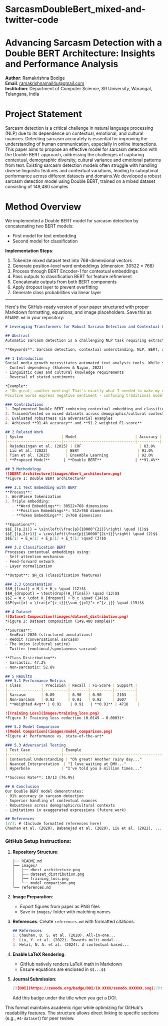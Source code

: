# SarcasmDoubleBert_mixed-and-twitter-code
# Advancing Sarcasm Detection with a Double BERT Architecture: Insights and Performance Analysis

**Author**: Ramakrishna Bodige  
**Email**: ramakrishnamail4u@gmail.com  
**Institution**: Department of Computer Science, SR University, Warangal, Telangana, India
# Project Statement
Sarcasm detection is a critical challenge in natural language processing (NLP) due to its dependence on contextual, emotional, and cultural nuances. Detecting sarcasm accurately is essential for improving the understanding of human communication, especially in online interactions. This paper aims to propose an effective model for sarcasm detection with the Double BERT approach, addressing the challenges of capturing contextual, demographic diversity, cultural variance and emotional patterns from text. Existing sarcasm detection models often struggle with handling diverse linguistic features and contextual variations, leading to suboptimal performance across different datasets and domains.We developed a robust sarcasm detection model using Double BERT, trained on a mixed dataset consisting of 149,480 samples
# Method Overview

We implemented a Double BERT model for sarcasm detection by concatenating two BERT models:  
- First model for text embedding  
- Second model for classification  

**Implementation Steps**:  
1. Tokenize mixed dataset text into 768-dimensional vectors  
2. Generate position-level word embeddings (dimension: 30522 × 768)  
3. Process through BERT Encoder-1 for contextual embeddings  
4. Pass outputs to classification BERT for feature refinement  
5. Concatenate outputs from both BERT components  
6. Apply dropout layer to prevent overfitting  
7. Generate class probabilities via linear layer  

---
Here's the GitHub-ready version of your paper structured with proper Markdown formatting, equations, and image placeholders. Save this as `README.md` in your repository:

```markdown
# Leveraging Transformers for Robust Sarcasm Detection and Contextual Understanding

## Abstract
Automatic sarcasm detection is a challenging NLP task requiring extraction of contextual, emotional, and cultural features. We propose a Double BERT model trained on 149,480 samples from diverse corpora (adversarial responses, demographic/cultural variance, emotional expressions). Our approach achieves **91% validation accuracy** and **0.912 weighted F1-score**, demonstrating optimal performance across linguistic contexts.

**Keywords**: Sarcasm detection, contextual understanding, NLP, BERT, adversarial study

## 1 Introduction
Social media growth necessitates automated text analysis tools. While sentiment analysis has advanced, sarcasm detection remains challenging due to:
- Context dependency (Shaheen & Nigam, 2022)
- Linguistic cues and cultural knowledge requirements
- Reversal of stated sentiments  

*Example*:  
> "Oh great, another meeting! That's exactly what I needed to make my day perfect."  
Positive words express negative sentiment - confusing traditional models.

### Contributions
1. Implemented Double BERT combining contextual embedding and classification
2. Trained/tested on mixed datasets across demographic/cultural contexts
3. Evaluated robustness via adversarial examples
4. Achieved **91.4% accuracy** and **91.2 weighted F1-score**

## 2 Related Work
| System                 | Model                          | Accuracy | Limitations |
|------------------------|--------------------------------|----------|-------------|
| Rajadesingan et al. (2015) | CRF                          | 83.0%    | Scalability issues |
| Liu et al. (2022)        | BERT                          | 91.0%    | Limited adversarial testing |
| Tian et al. (2023)       | Ensemble Learning             | 92.0%    | High complexity |
| **Proposed Model**      | **Double BERT**               | **91.4%** | **N/A** |

## 3 Methodology
![DBERT Architecture](images/dbert_architecture.png)  
*Figure 1: Double BERT architecture*

### 3.1 Text Embedding with BERT
**Process**:
1. WordPiece tokenization
2. Triple embedding:
   - **Word Embeddings**: 30522×768 dimensions
   - **Position Embeddings**: 512×768 dimensions
   - **Token Embeddings**: 2×768 dimensions

**Equations**:  
$$E_{(p,2i)} = \sin\left(\frac{p}{10000^{2i}}\right) \quad (1)$$
$$E_{(p,2i+1)} = \cos\left(\frac{p}{10000^{2i+1}}\right) \quad (2)$$
$$E[i] = E_w[i] + E_p[i] + E_t[i] \quad (3)$$

### 3.2 Classification BERT
Processes contextual embeddings using:
- Self-attention mechanism
- Feed-forward network
- Layer normalization

**Output**: $H_c$ (classification features)

### 3.3 Concatenation
$$H_{final} = H_l + H_c \quad (12)$$
$$H_{dropout} = \text{drop}(H_{final}) \quad (13)$$
$$Z = W_c \cdot H_{dropout} + b_c \quad (14)$$
$$P(y=i|x) = \frac{e^{z_i}}{\sum_{j=1}^c e^{z_j}} \quad (15)$$

## 4 Dataset
![Dataset Composition](images/dataset_distribution.png)  
*Figure 2: Dataset composition (149,480 samples)*

**Sources**:
- SemEval-2020 (structured annotations)
- Reddit (conversational sarcasm)
- The Onion (cultural satire)
- Twitter (emotional/spontaneous sarcasm)

**Class Distribution**:
- Sarcastic: 47.2%
- Non-sarcastic: 52.8%

## 5 Results
### 5.1 Performance Metrics
| Class         | Precision | Recall | F1-Score | Support |
|---------------|-----------|--------|----------|---------|
| Sarcasm       | 0.89      | 0.90   | 0.90     | 2103    |
| Non-Sarcasm   | 0.92      | 0.91   | 0.92     | 2607    |
| **Weighted Avg** | 0.91    | 0.91   | **0.91** | 4710    |

![Training Loss](images/training_loss.png)  
*Figure 3: Training loss reduction (0.0149 → 0.0003)*

### 5.2 Model Comparison
![Model Comparison](images/model_comparison.png)  
*Figure 4: Performance vs. state-of-the-art*

### 5.3 Adversarial Testing
| Test Case              | Example                                      | Double BERT | Single BERT |
|------------------------|----------------------------------------------|-------------|-------------|
| Contextual Understanding | "Oh great! Another rainy day..."            | ❌           | ❌           |
| Nuanced Interpretation  | "I love waiting at DMV..."                 | ✅           | ❌           |
| Hyperbole              | "I've told you a million times..."          | ❌           | ✅           |

**Success Rate**: 10/13 (76.9%)

## 6 Conclusion
Our Double BERT model demonstrates:
- 91% accuracy in sarcasm detection
- Superior handling of contextual nuances
- Robustness across demographic/cultural contexts
- Limitations in exaggerated expressions (future work)

## References
[//]: # (Include formatted references here)
Chauhan et al. (2020), Babanejad et al. (2020), Liu et al. (2022), ... Helal et al. (2024)
```

### GitHub Setup Instructions:
1. **Repository Structure**:
   ```
   ├── README.md
   ├── images/
   │   ├── dbert_architecture.png
   │   ├── dataset_distribution.png
   │   ├── training_loss.png
   │   └── model_comparison.png
   └── references.md
   ```

2. **Image Preparation**:
   - Export figures from paper as PNG files
   - Save in `images/` folder with matching names

3. **References**:
   Create `references.md` with formatted citations:
   ```markdown
   ## References
   1. Chauhan, D. S. et al. (2020). All-in-one... 
   2. Liu, Y. et al. (2022). Towards multi-modal...
   3. Helal, N. A. et al. (2024). A contextual-based...
   ```

4. **Enable LaTeX Rendering**:
   - GitHub natively renders LaTeX math in Markdown
   - Ensure equations are enclosed in `$$...$$`

5. **Journal Submission**:
   ```markdown
   [![DOI](https://zenodo.org/badge/DOI/10.XXXX/zenodo.XXXXXX.svg)](https://doi.org/10.XXXX/zenodo.XXXXXX)
   ```
   Add this badge under the title when you get a DOI.

This format maintains academic rigor while optimizing for GitHub's readability features. The structure allows direct linking to specific sections (e.g., `#4-dataset`) for peer review.


